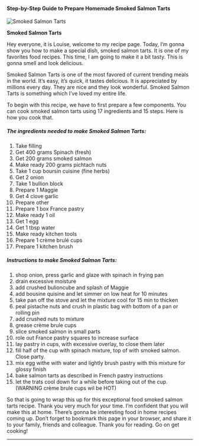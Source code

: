             

#### Step-by-Step Guide to Prepare Homemade Smoked Salmon Tarts

![Smoked Salmon Tarts](https://img-global.cpcdn.com/recipes/54088432/751x532cq70/smoked-salmon-tarts-recipe-main-photo.jpg)

**Smoked Salmon Tarts**

Hey everyone, it is Louise, welcome to my recipe page. Today, I’m gonna show you how to make a special dish, smoked salmon tarts. It is one of my favorites food recipes. This time, I am going to make it a bit tasty. This is gonna smell and look delicious.

Smoked Salmon Tarts is one of the most favored of current trending meals in the world. It’s easy, it’s quick, it tastes delicious. It is appreciated by millions every day. They are nice and they look wonderful. Smoked Salmon Tarts is something which I’ve loved my entire life.

To begin with this recipe, we have to first prepare a few components. You can cook smoked salmon tarts using 17 ingredients and 15 steps. Here is how you cook that.

##### The ingredients needed to make Smoked Salmon Tarts:

1.  Take filling
2.  Get 400 grams Spinach (fresh)
3.  Get 200 grams smoked salmon
4.  Make ready 200 grams pichtach nuts
5.  Take 1 cup boursin cuisine (fine herbs)
6.  Get 2 onion
7.  Take 1 bullion block
8.  Prepare 1 Maggie
9.  Get 4 clove garlic
10.  Prepare other
11.  Prepare 1 box France pastry
12.  Make ready 1 oil
13.  Get 1 egg
14.  Get 1 tbsp water
15.  Make ready kitchen tools
16.  Prepare 1 crème brulé cups
17.  Prepare 1 kitchen brush

##### Instructions to make Smoked Salmon Tarts:

1.  shop onion, press garlic and glaze with spinach in frying pan
2.  drain excessive moisture
3.  add crushed bulioncube and splash of Maggie
4.  add bousine quisine and let simmer on low heat for 10 minutes
5.  take pan off the stove and let the mixture cool for 15 min to thicken
6.  peal pistache nuts and crush in plastic bag with bottom of a pan or rolling pin
7.  add crushed nuts to mixture
8.  grease crème brule cups
9.  slice smoked salmon in small parts
10.  role out France pastry squares to increase surface
11.  lay pastry in cups, with excessive overlay, to close them later
12.  fill half of the cup with spinach mixture, top of with smoked salmon. Close party.
13.  mix egg withe with water and lightly brush pastry with this mixture for glossy finish
14.  bake salmon tarts as described in French pastry instructions
15.  let the trats cool down for a while before taking out of the cup. (WARNING crème brule cups wil be HOT)

So that is going to wrap this up for this exceptional food smoked salmon tarts recipe. Thank you very much for your time. I’m confident that you will make this at home. There’s gonna be interesting food in home recipes coming up. Don’t forget to bookmark this page in your browser, and share it to your family, friends and colleague. Thank you for reading. Go on get cooking!

* * *